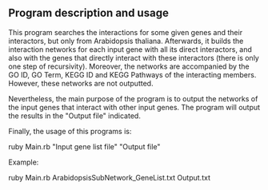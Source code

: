 ## Program description and usage
This program searches the interactions for some given genes and their interactors, but only from Arabidopsis thaliana.
Afterwards, it builds the interaction networks for each input gene with all its direct interactors, and also with the genes that directly interact with these interactors (there is only one step of recursivity).
Moreover, the networks are accompanied by the GO ID, GO Term, KEGG ID and KEGG Pathways of the interacting members. However, these networks are not outputted.

Nevertheless, the main purpose of the program is to output the networks of the input genes that interact with other input genes. The program will output the results in the "Output file" indicated.

Finally, the usage of this programs is:

ruby Main.rb "Input gene list file" "Output file"

Example:

ruby Main.rb ArabidopsisSubNetwork_GeneList.txt Output.txt


